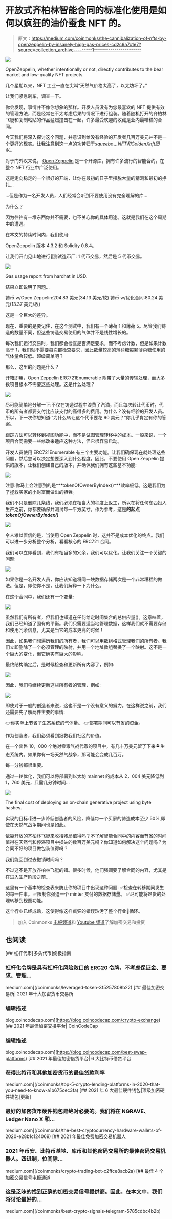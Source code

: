 # 开放式齐柏林智能合同的标准化使用是如何以疯狂的油价蚕食 NFT 的。

> 原文：<https://medium.com/coinmonks/the-cannibalization-of-nfts-by-openzeppelin-by-insanely-high-gas-prices-cd2c9a7c1e7?source=collection_archive---------1----------------------->

![](img/f71b7f323a28d99f93657af0536847ed.png)

OpenZeppelin, whether intentionally or not, directly contributes to the bear market and low-quality NFT projects.

几个星期以来，NFT 工业一直在尖叫“天然气价格太高了，以太坊坏了。”

让我们紧急刹车，调查一下。

你会发现，事情并不像你想象的那样。开发人员没有为您最喜欢的 NFT 提供有效的管理方法，而是经常在不太考虑后果的情况下进行组装。随着随机打开的齐柏林飞艇和复制粘贴的作品猛烈撞击在一起，许多最受欢迎的收藏是业内最糟糕的合同。

今天我们将深入探讨这个问题，并意识到给没有经验的开发者几百万美元并不是一个更好的现实。让我注意到这一点的功劳归于[*squeebo _ NFT*](https://twitter.com/squeebo_nft)*和*[*GoldenXnft*](https://twtter.com/GoldenXnft)*团队。*

对于门外汉来说， [Open Zeppelin](https://openzeppelin.com/) 是一个开源库，拥有许多流行的智能合约，在整个 NFT 行业中广泛使用。

这是走向稳定的一个很好的开端，让你在最初的日子里摆脱大量的猜测和最初的挣扎...

…但是作为一名开发人员，人们经常会听到不要使用没有完全理解的库...

为什么？

因为往往有一堆东西你并不需要，也不关心你的具体用途。这就是我们在这个周期中的遭遇。

在本文的持续时间内，我们使用:

OpenZeppelin 版本 4.3.2 和 Solidity 0.8.4。

让我们开门见山地进行🧪测试造币厂:
1 代币交易，然后是 5 代币交易。

![](img/98bef58fa60de6215dcd711e5aa5e734.png)

Gas usage report from hardhat in USD.

结果立即说明了问题…

铸币 w/Open Zeppelin:204.83 美元(34.13 美元/枚)
铸币 w/优化合同:80.24 美元(13.37 美元/枚)

这是一个巨大的差异。

现在，重要的是要记住，在这个测试中，我们有一个薄荷 1 和薄荷 5。尽管我们铸造的数量不同，但这些铸造交易使用的气体并不是线性增长的。

每次我们运行交易时，我们都会检查是否满足要求，而不考虑计数，但是如果计数高于 1，我们就不需要每次都检查要求，因此数量较高的薄荷糖每颗薄荷糖使用的气体量会较低。超级简单吧？

那么，这里的问题是什么？

开箱即用，Open Zeppelin ERC721Enumerable 附带了大量的传输处理，而大多数项目根本不需要这些处理。这是什么处理？

![](img/5f13a1112388ed4fe30a813c4ce8731d.png)

尽可能简单地分解一下:不仅在铸造过程中浪费了汽油，而且每次转让代币时，代币的所有者都要支付比应该支付的高得多的费用。为什么？没有经验的开发人员。所以，下一次你想知道:“为什么转让这个代币要花 90 美元？”你几乎肯定有你的答案。

跟踪方法可以转移到视图功能中，而不是试图管理转移中的成本。一般来说，一个项目合同需要一些修改来适应这种方法，但它很容易启动。

开发人员使用 ERC721Enumerable 有三个主要功能。让我们确保现在就处理这些问题，然后您可以决定想要深入到什么程度。因此，不要使用 Open Zeppelin 提供的版本，让我们创建自己的版本，并确保我们拥有这些基本功能:

![](img/864a0f115f70ff482f6dc0e3fd80bc72.png)

注意:你马上会注意到的是***tokenOfOwnerByIndex()***效率极低。这是我们为了拯救买家的小财富而做出的牺牲。

我们不只是删除几条线，我们必须在相当大的程度上返工，所以在将任何东西投入生产之前，你都要确保并测试每一平方英寸。作为参考，这是**的起点*tokenOfOwnerByIndex()***

![](img/4e92f47de848c098fd6d2b0d09a52850.png)

令人难以置信的是，当使用 Open Zeppelin 时，这并不是成本优化的终点。我们可以进一步分析整个分析，看看核心的 ERC721 合同。

我们可以立即看到，我们有相当多的冗余，我们可以优化。让我们关注一个关键的问题:

![](img/541f4e566e55c1e53bdfb307a491c4c5.png)

如果你是一名开发人员，你应该知道将同一块数据存储两次是一个非常糟糕的做法。但是，即使你不是，让我们解释一下为什么。

在这个合同中，我们还有一个变量:

![](img/ffcf5e4d52f13fc3ac6509b94caaa7ac.png)

虽然我们有所有者，但我们也知道在任何给定时间集合的总供应量()。这意味着，我们已经知道了固有的平衡。我们只需要适当地管理数据，这样我们就不需要存储和使用冗余信息，尤其是当它的成本更高的时候！

因此，如果我们想遍历我们的所有者，我们可以用数组格式管理我们的所有者。我们立即删除了一个必须管理的映射，并用一个地址数组替换了一个映射。这不是一个巨大的变化，但它确实有巨大的影响。

最终结构确定后，是时候检查和更新所有内容了，例如:

![](img/78dd58c6f22765ffa15d5e1ac0624295.png)

因此，我们将继续更新这些所有者的管理，例如:

![](img/406114fcdd9f64336d8962798e67c134.png)

即使对于一般的创造者来说，这也不是一个没有意义的努力。在这样说之前，我们还需要先了解两件主要的事情:

👉你实际上节省了生态系统的气体量。
👉部署期间可以节省的资金。

作为创造者，我们必须看到拯救我们社区的价值。

在一个出售 10，000 个绝对零毒气战代币的项目中，有几十万美元留了下来🏝生态系统内。如果你有一场天然气战争，那可能会变成几百万。

每一分钱都很重要。

通过一轮优化，我们可以将部署到以太坊 mainnet 的成本从 2，004 美元降低到 1，760 美元，只需几分钟时间…

![](img/4f85bf48c38d1c92ddf1cd891c04f2c8.png)

The final cost of deploying an on-chain generative project using byte hashes.

实现的目标:💪进一步降低创造者的风险，降低每一个买家的铸造成本至少 50%,即使在天然气战争期间也是如此。

依靠开放的齐柏林飞艇来收拾残局值得吗？不了解智能合同中的内容而节省的时间值得在天然气和停滞项目中损失的数百万美元吗？你知道如何解决这个问题吗？为合同不好的项目做包装值得吗？

我们能回到过去撤销时间吗？

不过这不是开放齐柏林飞艇的错。很多时候，他们强调要了解合同的内容，尤其是在进入生产阶段之前…

这里有一个基本的检查表来防止你的项目中出现这种问题:
✅检查在转移期间发生的每一件事。
✅限制你强迫一个 minter 支付的数据存储量。
✅尽可能将昂贵的处理转移到视图功能。

这个行业已经成熟，这使得像这样疯狂的错误玷污了整个行业🔁循环。

> 加入 Coinmonks [电报频道](https://t.me/coincodecap)和 [Youtube 频道](https://www.youtube.com/c/coinmonks/videos)了解加密交易和投资

## 也阅读

[](/coinmonks/leveraged-token-3f5257808b22) [## 杠杆代币[多头代币]终极指南

### 杠杆化令牌是具有杠杆化风险敞口的 ERC20 令牌，不考虑保证金、要求、管理…

medium.com](/coinmonks/leveraged-token-3f5257808b22) [](https://blog.coincodecap.com/crypto-exchange) [## 最佳加密交易所| 2021 年十大加密货币交易所

### 编辑描述

blog.coincodecap.com](https://blog.coincodecap.com/crypto-exchange) [](https://blog.coincodecap.com/best-swap-platforms) [## 2021 年最佳加密交换平台| CoinCodeCap

### 编辑描述

blog.coincodecap.com](https://blog.coincodecap.com/best-swap-platforms) [](/coinmonks/top-5-crypto-lending-platforms-in-2020-that-you-need-to-know-a1b675cec3fa) [## 2021 年最佳加密借贷平台| 6 大比特币借贷平台

### 获得比特币和其他加密货币的最佳贷款利率

medium.com](/coinmonks/top-5-crypto-lending-platforms-in-2020-that-you-need-to-know-a1b675cec3fa) [](/coinmonks/the-best-cryptocurrency-hardware-wallets-of-2020-e28b1c124069) [## 2021 年 6 大最佳硬件钱包|顶级加密硬件钱包[更新]

### 最好的加密货币硬件钱包是绝对必要的。我们将在 NGRAVE、Ledger Nano X 和…

medium.com](/coinmonks/the-best-cryptocurrency-hardware-wallets-of-2020-e28b1c124069) [](/coinmonks/crypto-trading-bot-c2ffce8acb2a) [## 2021 年最佳免费加密交易机器人

### 2021 年币安、比特币基地、库币和其他密码交易所的最佳密码交易机器人。四进制，位间隙…

medium.com](/coinmonks/crypto-trading-bot-c2ffce8acb2a) [](/coinmonks/best-crypto-signals-telegram-5785cdbc4b2b) [## 最佳 4 个加密交易信号电报通道

### 这是乏味的找到正确的加密交易信号提供商。因此，在本文中，我们将讨论最好的…

medium.com](/coinmonks/best-crypto-signals-telegram-5785cdbc4b2b)